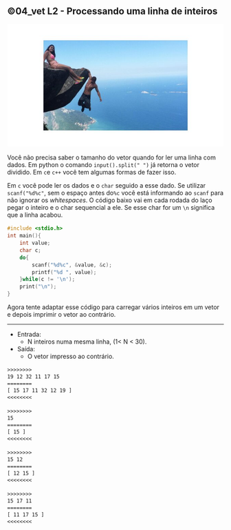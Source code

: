 ## ©04_vet L2 - Processando uma linha de inteiros

![](__capa.jpg)

Você não precisa saber o tamanho do vetor quando for ler uma linha com dados. Em python o comando `input().split(" ")` já retorna o vetor dividido. Em `c`e `c++` você tem algumas formas de fazer isso.

Em `c` você pode ler os dados e o `char` seguido a esse dado. Se utilizar `scanf("%d%c"`, sem o espaço antes do`%c` você está informando ao `scanf` para não ignorar os _whitespaces_. O código baixo vai em cada rodada do laço pegar o inteiro e o char sequencial a ele. Se esse char for um `\n` significa que a linha acabou.

```c
#include <stdio.h>
int main(){
    int value;
    char c;
    do{
        scanf("%d%c", &value, &c);
        printf("%d ", value);
    }while(c != '\n');
    print("\n");
}
```

Agora tente adaptar esse código para carregar vários inteiros em um vetor e depois imprimir o vetor ao contrário.

___
- Entrada:
    - N inteiros numa mesma linha, (1< N < 30).
- Saída:
    - O vetor impresso ao contrário.

```
>>>>>>>>
19 12 32 11 17 15
========
[ 15 17 11 32 12 19 ]
<<<<<<<<

>>>>>>>>
15
========
[ 15 ]
<<<<<<<<

>>>>>>>>
15 12
========
[ 12 15 ]
<<<<<<<<

>>>>>>>>
15 17 11
========
[ 11 17 15 ]
<<<<<<<<

```
